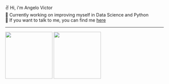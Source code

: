 <div align="left">
    ✌️ Hi, i'm Angelo Victor </br>
    🤖 Currently working on improving myself in Data Science and Python </br>
    👀 If you want to talk to me, you can find me <a href="https://www.linkedin.com/in/angelo-victor/" target="_blank">here</a> 



<hr>
<div>
    <img height="150em" margin="10px"
        src="https://github-readme-stats.vercel.app/api?username=angellovictor&show_icons=true&theme=github_dark&show_icons=true&hide_border=true&count_private=true">
    <img height="150em" margin="10px"
        src="https://github-readme-stats.vercel.app/api/top-langs/?username=angellovictor&layout=compact&theme=github_dark&show_icons=true&hide_border=true&langs_count=8">
</div>
    
</div>

